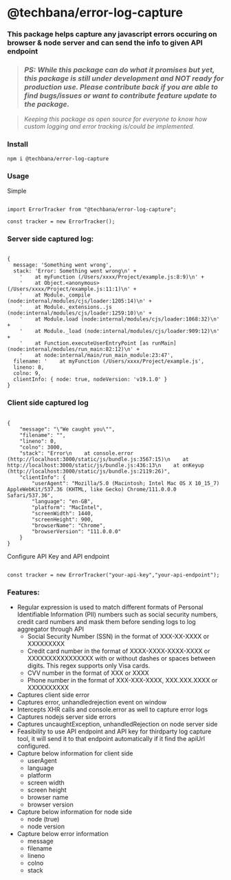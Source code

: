 # @techbana/error-log-capture

### This package helps capture any javascript errors occuring on browser & node server and can send the info to given API endpoint

> ### _PS: While this package can do what it promises but yet, this package is still under development and **NOT ready for production use**. Please contribute back if you are able to find bugs/issues or want to contribute feature update to the package._

> _Keeping this package as open source for everyone to know how custom logging and error tracking is/could be implemented._

### Install

`npm i @techbana/error-log-capture`

### Usage

Simple

```

import ErrorTracker from "@techbana/error-log-capture";

const tracker = new ErrorTracker();

```

### Server side captured log:

```

{
  message: 'Something went wrong',
  stack: 'Error: Something went wrong\n' +
    '    at myFunction (/Users/xxxx/Project/example.js:8:9)\n' +
    '    at Object.<anonymous> (/Users/xxxx/Project/example.js:11:1)\n' +
    '    at Module._compile (node:internal/modules/cjs/loader:1205:14)\n' +
    '    at Module._extensions..js (node:internal/modules/cjs/loader:1259:10)\n' +
    '    at Module.load (node:internal/modules/cjs/loader:1068:32)\n' +
    '    at Module._load (node:internal/modules/cjs/loader:909:12)\n' +
    '    at Function.executeUserEntryPoint [as runMain] (node:internal/modules/run_main:82:12)\n' +
    '    at node:internal/main/run_main_module:23:47',
  filename: '    at myFunction (/Users/xxxx/Project/example.js',
  lineno: 8,
  colno: 9,
  clientInfo: { node: true, nodeVersion: 'v19.1.0' }
}
```

### Client side captured log

```

{
    "message": "\"We caught you\"",
    "filename": "",
    "lineno": 0,
    "colno": 3000,
    "stack": "Error\n    at console.error (http://localhost:3000/static/js/bundle.js:3567:15)\n    at http://localhost:3000/static/js/bundle.js:436:13\n    at onKeyup (http://localhost:3000/static/js/bundle.js:2119:26)",
    "clientInfo": {
        "userAgent": "Mozilla/5.0 (Macintosh; Intel Mac OS X 10_15_7) AppleWebKit/537.36 (KHTML, like Gecko) Chrome/111.0.0.0 Safari/537.36",
        "language": "en-GB",
        "platform": "MacIntel",
        "screenWidth": 1440,
        "screenHeight": 900,
        "browserName": "Chrome",
        "browserVersion": "111.0.0.0"
    }
}

```

Configure API Key and API endpoint

```

const tracker = new ErrorTracker("your-api-key","your-api-endpoint");

```

### Features:

- Regular expression is used to match different formats of Personal Identifiable Information (PII) numbers such as social security numbers, credit card numbers and mask them before sending logs to log aggregator through API
  - Social Security Number (SSN) in the format of XXX-XX-XXXX or XXXXXXXXX
  - Credit card number in the format of XXXX-XXXX-XXXX-XXXX or XXXXXXXXXXXXXXXX with or without dashes or spaces between digits. This regex supports only Visa cards.
  - CVV number in the format of XXX or XXXX
  - Phone number in the format of XXX-XXX-XXXX, XXX.XXX.XXXX or XXXXXXXXXX
- Captures client side error
- Captures error, unhandledrejection event on window
- Intercepts XHR calls and console.error as well to capture error logs
- Captures nodejs server side errors
- Captures uncaughtException, unhandledRejection on node server side
- Feasibility to use API endpoint and API key for thirdparty log capture tool, it will send it to that endpoint automatically if it find the apiUrl configured.
- Capture below information for client side
  - userAgent
  - language
  - platform
  - screen width
  - screen height
  - browser name
  - browser version
- Capture below information for node side
  - node (true)
  - node version
- Capture below error information
  - message
  - filename
  - lineno
  - colno
  - stack
